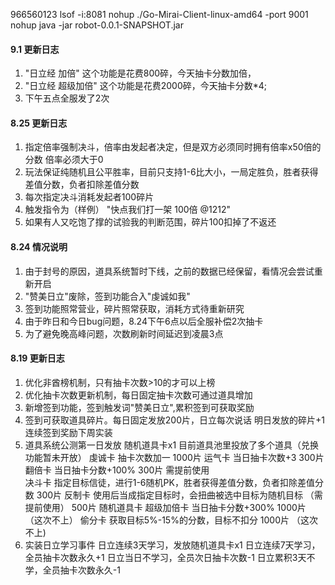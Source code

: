 966560123
lsof -i:8081
nohup ./Go-Mirai-Client-linux-amd64 -port 9001
nohup java -jar robot-0.0.1-SNAPSHOT.jar


#### 9.1 更新日志
1. "日立经 加倍"    这个功能是花费800碎，今天抽卡分数加倍，
2. "日立经 超级加倍" 这个功能是花费2000碎，今天抽卡分数*4;
3. 下午五点全服发了2次



#### 8.25 更新日志
1. 指定倍率强制决斗，倍率由发起者决定，但是双方必须同时拥有倍率x50倍的分数 倍率必须大于0
2. 玩法保证纯随机且公平胜率，目前只支持1-6比大小，一局定胜负，胜者获得差值分数，负者扣除差值分数
3. 每次指定决斗消耗发起者100碎片
4. 触发指令为（样例）   "快点我们打一架 100倍 @1212"
5. 如果有人又吃饱了撑的试验我的判断范围，碎片100扣掉了不返还



#### 8.24 情况说明
1. 由于封号的原因，道具系统暂时下线，之前的数据已经保留，看情况会尝试重新开启
2. "赞美日立"废除，签到功能合入"虔诚如我"
3. 签到功能照常营业，碎片照常获取，消耗方式待重新研究
4. 由于昨日和今日bug问题，8.24下午6点以后全服补偿2次抽卡
5. 为了避免晚高峰问题，次数刷新时间延迟到凌晨3点




#### 8.19 更新日志
1. 优化非酋榜机制，只有抽卡次数>10的才可以上榜
2. 优化抽卡次数更新机制，每日固定抽卡次数可通过道具增加
3. 新增签到功能，签到触发词"赞美日立",累积签到可获取奖励
4. 签到可获取道具碎片。每日固定发放200片，日立每次说话 明日发放的碎片+1
   连续签到奖励下周实装
5. 道具系统公测第一日发放 随机道具卡x1
   目前道具池里投放了多个道具（兑换功能暂未开放）
      虔诚卡  抽卡次数加一   1000片
      运气卡  当日抽卡次数+3  300片
      翻倍卡  当日抽卡分数+100%  300片 需提前使用    
      决斗卡  指定目标信徒，进行1-6随机PK，胜者获得差值分数，负者扣除差值分数  300片
      反制卡  使用后当成指定目标时，会扭曲被选中目标为随机目标 （需提前使用）   500片 
      随机道具卡 
       超级加倍卡 当日抽卡分数+300%  1000片 （这次不上）
       偷分卡  获取目标5%-15%的分数，目标不扣分  1000片 （这次不上)
6. 实装日立学习事件
     日立连续3天学习，发放随机道具卡x1
     日立连续7天学习，全员抽卡次数永久+1
     日立当日不学习，全员次日抽卡次数-1
     日立累积3天不学，全员抽卡次数永久-1
     
                         